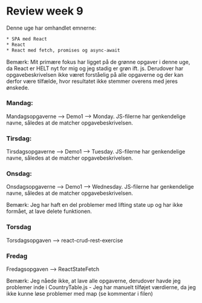 # Review week 9

Denne uge har omhandlet emnerne: 
```bash
* SPA med React
* React
* React med fetch, promises og async-await
```

Bemærk: Mit primære fokus har ligget på de grønne opgaver i denne uge, da React er HELT nyt for mig og jeg stadig er grøn ift. js. Derudover har opgavebeskrivelsen ikke været forståelig på alle opgaverne og der kan derfor være tilfælde, hvor resultatet ikke stemmer overens med jeres ønskede.

### Mandag:

Mandagsopgaverne --> Demo1 --> Monday. 
JS-filerne har genkendelige navne, således at de matcher opgavebeskrivelsen.

### Tirsdag:
Tirsdagsopgaverne --> Demo1 --> Tuesday. 
JS-filerne har genkendelige navne, således at de matcher opgavebeskrivelsen.

### Onsdag:
Onsdagsopgaverne --> Demo1 --> Wednesday. 
JS-filerne har genkendelige navne, således at de matcher opgavebeskrivelsen.

Bemærk: Jeg har haft en del problemer med lifting state up og har ikke formået, at lave delete funktionen. 

### Torsdag 
Torsdagsopgaven --> react-crud-rest-exercise

### Fredag
Fredagsopgaven --> ReactStateFetch

Bemærk: Jeg nåede ikke, at lave alle opgaverne, derudover havde jeg problemer inde i CountryTable.js - Jeg har manuelt tilføjet værdierne, da jeg ikke kunne løse problemer med map (se kommentar i filen)
